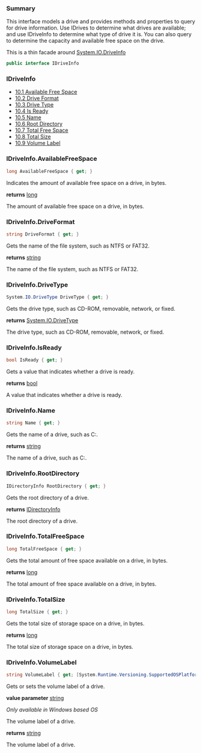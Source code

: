 ﻿<!--bl
(filemeta
    (title "Drive Info"))
/bl-->

### Summary

This interface models a drive and provides methods and properties to query for drive information. Use IDrives to determine what drives are available; and use IDriveInfo to determine what type of drive it is. You can also query to determine the capacity and available free space on the drive.

This is a thin facade around [System.IO.DriveInfo](https://docs.microsoft.com/en-us/dotnet/api/system.io.driveinfo?view=net-6.0)

```csharp
public interface IDriveInfo
```

### IDriveInfo

- [10.1 Available Free Space](#user-content-idriveinfoavailablefreespace)
- [10.2 Drive Format](#user-content-idriveinfodriveformat)
- [10.3 Drive Type](#user-content-idriveinfodrivetype)
- [10.4 Is Ready](#user-content-idriveinfoisready)
- [10.5 Name](#user-content-idriveinfoname)
- [10.6 Root Directory](#user-content-idriveinforootdirectory)
- [10.7 Total Free Space](#user-content-idriveinfototalfreespace)
- [10.8 Total Size](#user-content-idriveinfototalsize)
- [10.9 Volume Label](#user-content-idriveinfovolumelabel)

<!-- user-content-idriveinfo -->

### IDriveInfo.AvailableFreeSpace

```csharp
long AvailableFreeSpace { get; }
```

Indicates the amount of available free space on a drive, in bytes.

**returns** [long](https://docs.microsoft.com/en-us/dotnet/api/system.int64?view=net-6.0)

The amount of available free space on a drive, in bytes.

### IDriveInfo.DriveFormat

```csharp
string DriveFormat { get; }
```

Gets the name of the file system, such as NTFS or FAT32.

**returns** [string](https://docs.microsoft.com/en-us/dotnet/api/system.string?view=net-6.0)

The name of the file system, such as NTFS or FAT32.

### IDriveInfo.DriveType

```csharp
System.IO.DriveType DriveType { get; }
```

Gets the drive type, such as CD-ROM, removable, network, or fixed.

**returns** [System.IO.DriveType](https://docs.microsoft.com/en-us/dotnet/api/system.io.drivetype?view=net-6.0)

The drive type, such as CD-ROM, removable, network, or fixed.

### IDriveInfo.IsReady

```csharp
bool IsReady { get; }
```

Gets a value that indicates whether a drive is ready.

**returns** [bool](https://docs.microsoft.com/en-us/dotnet/api/system.boolean?view=net-6.0)

A value that indicates whether a drive is ready.

### IDriveInfo.Name

```csharp
string Name { get; }
```

Gets the name of a drive, such as C:\.

**returns** [string](https://docs.microsoft.com/en-us/dotnet/api/system.string?view=net-6.0)

The name of a drive, such as C:\.

### IDriveInfo.RootDirectory

```csharp
IDirectoryInfo RootDirectory { get; }
```

Gets the root directory of a drive.

**returns** [IDirectoryInfo](#user-content-directory-info)

The root directory of a drive.

### IDriveInfo.TotalFreeSpace

```csharp
long TotalFreeSpace { get; }
```

Gets the total amount of free space available on a drive, in bytes.

**returns** [long](https://docs.microsoft.com/en-us/dotnet/api/system.int64?view=net-6.0)

The total amount of free space available on a drive, in bytes.

### IDriveInfo.TotalSize

```csharp
long TotalSize { get; }
```

Gets the total size of storage space on a drive, in bytes.

**returns** [long](https://docs.microsoft.com/en-us/dotnet/api/system.int64?view=net-6.0)

The total size of storage space on a drive, in bytes.

### IDriveInfo.VolumeLabel

```csharp
string VolumeLabel { get; [System.Runtime.Versioning.SupportedOSPlatform("windows")] set; }
```

Gets or sets the volume label of a drive.

**value parameter** [string](https://docs.microsoft.com/en-us/dotnet/api/system.string?view=net-6.0)

_Only available in Windows based OS_

The volume label of a drive.

**returns** [string](https://docs.microsoft.com/en-us/dotnet/api/system.string?view=net-6.0)

The volume label of a drive.
